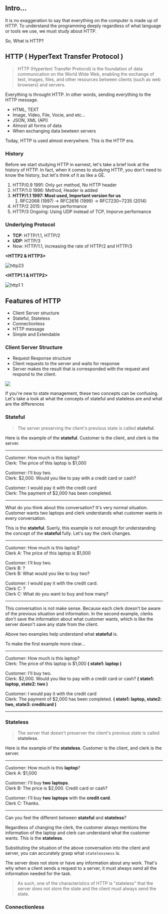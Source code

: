 ## Intro...
It is no exaggeration to say that everything on the computer is made up of HTTP. To understand the programming deeply regardless of what language or tools we use, we must study about HTTP. 

So, What is HTTP?

## HTTP ( HyperText Transfer Protocol )
> HTTP (Hypertext Transfer Protocol) is the foundation of data communication on the World Wide Web, enabling the exchange of text, images, files, and other resources between clients (such as web browsers) and servers.

Everything is throught HTTP. In other words, sending everything to the HTTP message.

- HTML, TEXT
- Image, Video, File, Vocie, and etc...
- JSON, XML (API)
- Almost all forms of data
- When exchanging data bewteen servers

Today, HTTP is used almost everywhere. This is the HTTP era.

### History
Before we start studying HTTP in earnest, let's take a brief look at the history of HTTP. In fact, when it comes to studying HTTP, you don't need to know the history, but let's think of it as like a GE.

1. HTTP/0.9 1991: Only `get` method, No HTTP header
2. HTTP/1.0 1996: Method, Header is added
3. **HTTP/1.1 1997: Most used, Important version for us**
	1. RFC2068 (1997) -> RFC2616 (1999) -> RFC7230~7235 (2014)
4. HTTP/2 2015: Improve performance
5. HTTP/3 Ongoing: Using UDP instead of TCP, Imporve performance

### Underlying Protocol
- **TCP**: HTTP/1.1, HTTP/2
- **UDP**: HTTP/3
- Now: HTTP/1.1, increasing the rate of HTTP/2 and HTTP/3

**<HTTP2 & HTTP3>**

![http23](https://github.com/jinscodes/Blog_nextJS/assets/87598134/4a7c3c04-73fb-46a6-b3fd-4dbf753258d4)

**<HTTP1.1 & HTTP2>**

![http1 1](https://github.com/jinscodes/Blog_nextJS/assets/87598134/a9029702-cc94-40af-9b21-b07949112775)

## Features of HTTP
- Client Server structure
- Stateful, Stateless
- Connectionless
- HTTP message
- Simple and Extendable

### Client Server Structure
- Request Response structure
- Client requests to the server and waits for response
- Server makes the result that is corresponded with the request and respond to the client.

![](https://github.com/jinscodes/Blog_nextJS/assets/87598134/43c85f14-36dd-4b32-9761-8fbfbf28208b)

If you're new to state management, these two concepts can be confusing. Let's take a look at what the concepts of stateful and stateless are and what are the differences

### Stateful
> The server preserving the client's previous state is called **stateful**.

Here is the example of the **stateful**. Customer is the client, and clerk is the server.

---

Customer: How much is this laptop?   
Clerk: The price of this laptop is $1,000

Customer: I'll buy two.   
Clerk: $2,000. Would you like to pay with a credit card or cash?

Customer: I would pay it with the credit card   
Clerk: The payment of $2,000 has been completed.

---

What do you think about this conversation? It's very normal situation. Customer wants two laptops and clerk understands what customer wants in every conversation. 

This is the **stateful**. Suerly, this example is not enough for understanding the concept of the **stateful** fully. Let's say the clerk changes.

---

Customer: How much is this laptop?   
Clerk A: The price of this laptop is $1,000

Customer: I'll buy two.   
Clerk B: ?   
Clerk B: What would you like to buy two?

Customer: I would pay it with the credit card.   
Clerk C: ?   
Clerk C: What do you want to buy and how many?

---

This conversation is not make sense. Because each clerk doesn't be aware of the previous situation and information. In the second example, clerks don't save the information about what customer wants, which is like the server doesn't save any state from the client.

Above two examples help understand what **stateful** is. 

To make the first example more clear...

---

Customer: How much is this laptop?   
Clerk: The price of this laptop is $1,000 **( state1: laptop )**

Customer: I'll buy two.   
Clerk: $2,000. Would you like to pay with a credit card or cash? **( state1: laptop, state2: two )**

Customer: I would pay it with the credit card   
Clerk: The payment of $2,000 has been completed. **( state1: laptop, state2: two, state3: creditcard )**

---

### Stateless
> The server that doesn't preserver the client's previous state is called **stateless**.

Here is the example of the **stateless**. Customer is the client, and clerk is the server.

---

Customer: How much is this **laptop**?   
Clerk A: $1,000

Customer: I'll buy **two** **laptops**.   
Clerk B: The price is $2,000. Credit card or cash?

Customer: I'll buy **two** **laptops** with the **credit card**.   
Clerk C: Thanks.

---

Can you feel the different between **stateful** and **stateless**? 

Regardless of changing the clerk, the customer always mentions the information of the laptop and clerk can understand what the customer wants. This is the **stateless**.

Substituting the situation of the above conversation into the client and server, you can accurately grasp what `statelessness` is. 

The server does not store or have any information about any work. That's why when a client sends a request to a server, it must always send all the information needed for the task.

> As such, one of the characteristics of HTTP is "stateless" that the server does not store the state and the client must always send the state.

### Connectionless